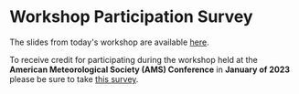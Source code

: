 # Workshop Participation Survey

The slides from today's workshop are available [here](https://doi.org/10.5281/zenodo.7562309).

To receive credit for participating during the workshop held at the **American Meteorological Society (AMS) Conference** in **January of 2023** please be sure to take [this survey](https://forms.gle/em6bUacGsvzT6A8x9). 
